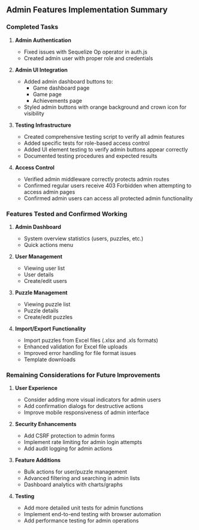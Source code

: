 ## Admin Features Implementation Summary

### Completed Tasks
1. **Admin Authentication**
   - Fixed issues with Sequelize Op operator in auth.js
   - Created admin user with proper role and credentials

2. **Admin UI Integration**
   - Added admin dashboard buttons to:
     - Game dashboard page
     - Game page
     - Achievements page
   - Styled admin buttons with orange background and crown icon for visibility

3. **Testing Infrastructure**
   - Created comprehensive testing script to verify all admin features
   - Added specific tests for role-based access control
   - Added UI element testing to verify admin buttons appear correctly
   - Documented testing procedures and expected results

4. **Access Control**
   - Verified admin middleware correctly protects admin routes
   - Confirmed regular users receive 403 Forbidden when attempting to access admin pages
   - Confirmed admin users can access all protected admin functionality

### Features Tested and Confirmed Working
1. **Admin Dashboard**
   - System overview statistics (users, puzzles, etc.)
   - Quick actions menu

2. **User Management**
   - Viewing user list
   - User details
   - Create/edit users

3. **Puzzle Management**
   - Viewing puzzle list
   - Puzzle details
   - Create/edit puzzles

4. **Import/Export Functionality**
   - Import puzzles from Excel files (.xlsx and .xls formats)
   - Enhanced validation for Excel file uploads
   - Improved error handling for file format issues
   - Template downloads

### Remaining Considerations for Future Improvements
1. **User Experience**
   - Consider adding more visual indicators for admin users
   - Add confirmation dialogs for destructive actions
   - Improve mobile responsiveness of admin interface

2. **Security Enhancements**
   - Add CSRF protection to admin forms
   - Implement rate limiting for admin login attempts
   - Add audit logging for admin actions

3. **Feature Additions**
   - Bulk actions for user/puzzle management
   - Advanced filtering and searching in admin lists
   - Dashboard analytics with charts/graphs

4. **Testing**
   - Add more detailed unit tests for admin functions
   - Implement end-to-end testing with browser automation
   - Add performance testing for admin operations
